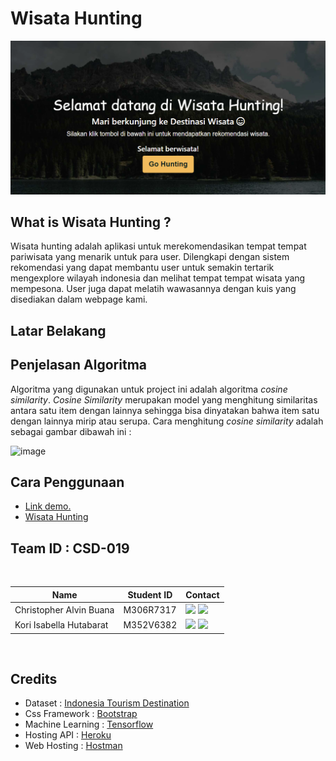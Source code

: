 # Wisata Hunting
<p align="center">
  <img src="Selamat_Datang.png" alt="Project Preview image" title="Project Preview"/>
</p>

## What is Wisata Hunting ?

Wisata hunting adalah aplikasi untuk merekomendasikan tempat tempat pariwisata yang menarik untuk para user. Dilengkapi dengan sistem rekomendasi yang dapat membantu user 
untuk semakin tertarik mengexplore wilayah indonesia dan melihat tempat tempat wisata yang mempesona. User juga dapat melatih wawasannya dengan kuis yang disediakan dalam webpage kami.

## Latar Belakang

## Penjelasan Algoritma
Algoritma yang digunakan untuk project ini adalah algoritma *cosine similarity*. *Cosine Similarity* merupakan model yang menghitung similaritas antara satu item dengan lainnya sehingga bisa dinyatakan bahwa item satu dengan lainnya mirip atau serupa. Cara menghitung *cosine similarity* adalah sebagai gambar dibawah ini :

![image](https://user-images.githubusercontent.com/82896196/137344839-c770d89e-0109-4f91-9691-813d818d0b64.png)

## Cara Penggunaan
- <a href="https://drive.google.com/file/d/1B7gPjVcwRKGJ-UTzK2hMDceHrxWpJbjg/view?usp=sharing" >Link demo.</a> 
- <a href="https://tourist-recommendation-7b37.hostman.site/" >Wisata Hunting</a>

## Team ID : CSD-019

<br>

| Name                          | Student ID | Contact                              |  
| ---------------------         | ---------- | ------------------------------------ |
| Christopher Alvin Buana       | M306R7317  | <a href="https://www.linkedin.com/in/alvinbuana"><img src="https://img.shields.io/badge/LinkedIn-0077B5?style=for-the-badge&logo=linkedin&logoColor=white" /></a> <a href="https://github.com/Alvin-Buana"><img src="https://img.shields.io/badge/GitHub-100000?style=for-the-badge&logo=github&logoColor=white" /></a>  |
| Kori Isabella Hutabarat       | M352V6382  | <a href="https://www.linkedin.com/in/koriisabellaa"><img src="https://img.shields.io/badge/LinkedIn-0077B5?style=for-the-badge&logo=linkedin&logoColor=white" /></a> <a href="https://github.com/koriisabellaa"><img src="https://img.shields.io/badge/GitHub-100000?style=for-the-badge&logo=github&logoColor=white" /></a>  |  |
<br>

## Credits
- Dataset           : <a href = "https://www.kaggle.com/aprabowo/indonesia-tourism-destination">Indonesia Tourism Destination</a>
- Css Framework     : <a href = "https://getbootstrap.com/">Bootstrap</a>
- Machine Learning  : <a href = "https://www.tensorflow.org/">Tensorflow</a>
- Hosting API       : <a href = "https://www.heroku.com">Heroku</a>
- Web Hosting       : <a href = "https://hostman.com">Hostman</a>



